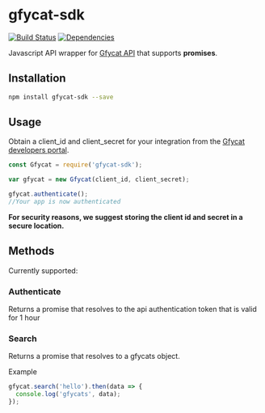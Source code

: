# gfycat-sdk
[![Build Status](https://api.travis-ci.org/kngroo/gfycat-sdk.svg?branch=master)](https://travis-ci.org/kngroo/gfycat-sdk)
[![Dependencies](https://david-dm.org/kngroo/gfycat-sdk.svg)](https://david-dm.org/kngroo/gfycat-sdk.svg)

Javascript API wrapper for [Gfycat API](https://developers.gfycat.com) that supports **promises**.


## Installation
```bash
npm install gfycat-sdk --save
```

## Usage
Obtain a client_id and client_secret for your integration from the [Gfycat developers portal](https://developers.gfycat.com/signup/#/apiform).

```javascript
const Gfycat = require('gfycat-sdk');

var gfycat = new Gfycat(client_id, client_secret);

gfycat.authenticate();
//Your app is now authenticated
```

**For security reasons, we suggest storing the client id and secret in a secure location.**


## Methods
Currently supported:
### Authenticate
Returns a promise that resolves to the api authentication token that is valid for 1 hour

### Search
Returns a promise that resolves to a gfycats object.

Example
```javascript
gfycat.search('hello').then(data => {
  console.log('gfycats', data);
});
```
